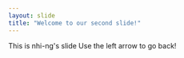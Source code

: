 ```yaml
---
layout: slide
title: "Welcome to our second slide!"
---
```

This is nhi-ng's slide
Use the left arrow to go back!